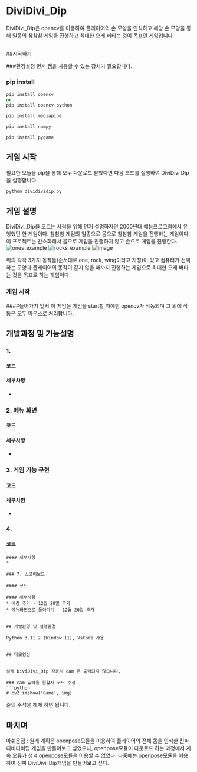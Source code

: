 # DiviDivi_Dip
DiviDivi_Dip은 opencv를 이용하여 플레이어의 손 모양을 인식하고 해당 손 모양을 통해 일종의 참참참 게임을 진행하고 최대한 오래 버티는 것이 목표인 게임입니다.

##

##시작하기

###환경설정
먼저 캠을 사용할 수 있는 장치가 필요합니다.

### pip install
```python
pip install opencv
or
pip install opencv-python
```

```python
pip install mediapipe
```

```python
pip install numpy
```

```python
pip install pygame
```
## 게임 시작

필요한 모듈을 pip을 통해 모두 다운로드 받았다면 다음 코드를 실행하여 DiviDivi Dip을 실행합니다.
```python
python dividividip.py
```
## 게임 설명
DiviDivi_Dip을 모르는 사람을 위해 먼저 설명하자면 2000년대 예능프로그램에서 유행했던 한 게임이다. 참참참 게임의 일종으로 몸으로 참참참 게임을 진행하는 게임이다. 이 프로젝트는 간소화해서 몸으로 게임을 진행하지 않고 손으로 게임을 진행한다.
![ones_example](https://github.com/lazyshyman/DiviDivi_Dip/assets/125116906/f9056b0b-fbed-44b2-b669-f8a79dfa625e)
![rocks_example](https://github.com/lazyshyman/DiviDivi_Dip/assets/125116906/e5b7f80d-b0fc-48ea-9ec4-db4b4c89647e)
![image](https://github.com/lazyshyman/DiviDivi_Dip/assets/125116906/52ac3441-9140-4af5-81f8-5f1f4ac27722)


위의 각각 3가지 동작들(순서대로 one, rock, wing이라고 지칭)이 있고 컴퓨터가 선택하는 모양과 플레이어의 동작이 같지 않을 때까지 진행하는 게임으로 최대한 오래 버티는 것을 목표로 하는 게임이다.

### 게임 시작
####들어가기 앞서
이 게임은 게임을 start할 때에만 opencv가 작동되며 그 외에 작동은 모두 마우스로 처리합니다.


## 개발과정 및 기능설명

### 1.

#### 코드

#### 세부사항
* 

### 2. 메뉴 화면


#### 코드

#### 세부사항
* 


### 3. 게임 기능 구현


#### 코드

#### 세부사항
* 

### 4.
#### 코드
```
#### 세부사항
* 

### 7. 스코어보드

#### 코드
```       
```
#### 세부사항
* 배경 추가 - 12월 20일 추가
* 메뉴화면으로 돌아가기 - 12월 20일 추가


## 개발환경 및 실행환경

Python 3.11.2 (Window 11), VsCode 사용


## 데모영상


실제 DiviDivi_Dip 작동시 cam 은 출력되지 않습니다. 

### cam 출력을 원할시 코드 수정 
```python
# cv2.imshow('Game', img)
```
줄의 주석을 해제 하면 됩니다.


## 마치며
아쉬운점 : 원래 계획은 openpose모듈을 이용하여 플레이어의 전체 몸을 인식한 진짜 디비디비딥 게임을 만들어보고 싶었으나, openpose모듈이 다운로드 하는 과정에서 계속 오류가 생겨 openpose모듈을 이용할 수 없었다. 나중에는 openpose모듈을 이용하여 진짜 DiviDivi_Dip게임을 만들어보고 싶다.

